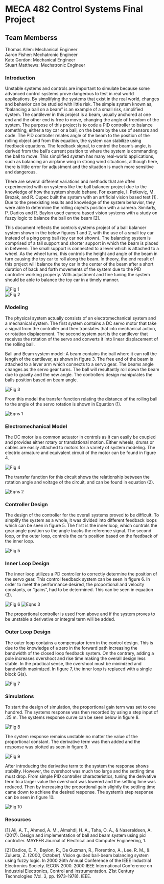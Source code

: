 # MECA 482 Control Systems Final Project

## Team Memberss
Thomas Allen: Mechanical Engineer<br/>Aaron Fisher: Mechatronic Engineer<br/>Kate Gordon: Mechanical Engineer<br/>Stuart Matthews: Mechatronic Engineer


### Introduction
Unstable systems and controls are important to simulate because some advanced control systems prove dangerous to test in real world applications. By simplifying the systems that exist in the real world, changes and behavior can be studied with little risk. The simple system known as, “balancing a ball on a beam” is an example of a small risk, simplified system. The cantilever in this project is a beam, usually anchored at one end and the other end is free to move, changing the angle of freedom of the system. The purpose of this project is to code a PID controller to balance something, either a toy car or a ball, on the beam by the use of sensors and code. The PID controller relates angle of the beam to the position of the rolling object and from this equation, the system can stabilize using feedback equations. The feedback signal, to control the beam’s angle, is derived from the ball’s current position to where the system is commanding the ball to move. This simplified system has many real-world applications, such as balancing an airplane wing in strong wind situations, although here, there is little error for adjustment and the situation is much more sensitive and dangerous. 

  There are several different variations and methods that are often experimented with on systems like the ball balancer project due to the knowledge of how the system should behave. For example, I. Petkoviç, M. Brezak, and R. Cupec built the system with an artificial vision based test [1]. Due to the preexisting results and knowledge of the system behavior, they were able to determine the rolling objects position with a camera. Similarly,  P. Dadios and R. Baylon used camera based vision systems with a study on fuzzy logic to balance the ball on the beam [2]. 
  
  This document reflects the controls systems project of a ball balancer system shown in the below figures 1 and 2, with the use of a small toy car instead of a ping pong ball (toy car not shown). The balancing system is comprised of a tall support and shorter support in which the beam is placed in between. The small support is connected to a lever which is attached to a wheel. As the wheel turns, this controls the height and angle of the beam in turn causing the toy car to roll along the beam. In theory, the end result of this project will balance the toy car in the center of the beam after a short duration of back and forth movements of the system due to the PID controller working properly. With adjustment and fine tuning the system should be able to balance the toy car in a timely manner. 
  
![Fig 1](https://user-images.githubusercontent.com/58873673/70845111-a3313b00-1dff-11ea-9be5-96872db1c250.PNG)   
![Fig 2](https://user-images.githubusercontent.com/58873673/70845144-e9869a00-1dff-11ea-95a0-d161ff75e9c1.PNG)


### Modeling
The physical system actually consists of an electromechanical system and a mechanical system. The first system contains a DC servo motor that take a signal from the controller and then translates that into mechanical action, or rotation displacement. The second system part is the cantilever that receives the rotation of the servo and converts it into linear displacement of the rolling ball.

Ball and Beam system model:
    A beam contains the ball where it can roll the length of the cantilever, as shown in figure 3. The free end of the beam is attached to a lever arm which connects to a servo gear. The beams angle changes as the servo gear turns. The ball will resultantly roll down the beam due to gravity and the new angle. The controllers design manipulates the balls position based on beam angle. 
    
  ![Fig 3](https://user-images.githubusercontent.com/58873673/70845179-42eec900-1e00-11ea-9cde-5472b456f19a.PNG)
    
From this model the transfer function relating the distance of the rolling ball to the angle of the servo rotation is shown in Equation (1). 

![Eqns 1](https://user-images.githubusercontent.com/58873673/70845168-294d8180-1e00-11ea-9206-ac4d8ba283f6.PNG)

    
### Electromechanical Model
  The DC motor is a common actuator in controls as it can easily be coupled and provides either rotary or translational motion. Either wheels, drums or cables are easily attached to motors for a variety of system modeling. The electric armature and equivalent circuit of the motor can be found in figure 4.

![Fig 4](https://user-images.githubusercontent.com/58873673/70845200-8a755500-1e00-11ea-9db0-526295916009.PNG)

The transfer function for this circuit shows the relationship between the rotation angle and voltage of the circuit, and can be found in equation (2).

![Eqns 2](https://user-images.githubusercontent.com/58873673/70845208-a4af3300-1e00-11ea-8e59-68bdabe86181.PNG)


### Controller Design
  The design of the controller for the overall systems proved to be difficult. To simplify the system as a whole, it was divided into different feedback loops which can be seen in figure 5. The first is the inner loop, which controls the gear angle position so the angle tracks the reference signal. The second loop, or the outer loop, controls the car’s position based on the feedback of the inner loop.

![Fig 5](https://user-images.githubusercontent.com/58873673/70845233-dfb16680-1e00-11ea-9c5a-8c3ec7f2eae4.PNG)


### Inner Loop Design
  The inner loop utilizes a PD controller to correctly determine the position of the servo gear. This control feedback system can be seen in figure 6. In order to meet the performance desired, the proportional and velocity constants, or “gains”, had to be determined. This can be seen in equation (3).  
  
  ![Fig 6](https://user-images.githubusercontent.com/58873673/70845250-08396080-1e01-11ea-8bab-1174e4bdbbf2.PNG)
  ![Eqns 3](https://user-images.githubusercontent.com/58873673/70845252-11c2c880-1e01-11ea-81bd-ee691a17f85d.PNG)
  
  The proportional controller is used from above and if the system proves to be unstable a derivative or integral term will be added.


### Outer Loop Design
  The outer loop contains a compensator term in the control design. This is due to the knowledge of a zero in the forward path increasing the bandwidth of the closed loop feedback system. On the contrary, adding a pole increases overshoot and rise time making the overall design less stable. In the practical sense, the overshoot must be minimized and bandwidth maximized. In figure 7, the inner loop is replaced with a single block G(s). 
  
  ![Fig 7](https://user-images.githubusercontent.com/58873673/70845305-ebe9f380-1e01-11ea-92ef-dba11c242908.PNG)
  
  
### Simulations
  To start the design of simulation, the proportional gain term was set to one hundred. The systems response was then recorded by using a step input of .25 m. The systems response curve can be seen below in figure 8.
  
  ![Fig 8](https://user-images.githubusercontent.com/58873673/70845327-1a67ce80-1e02-11ea-8e22-fe73ccb7c4cc.PNG)
  
  The system response remains unstable no matter the value of the proportional constant. The derivative term was then added and the response was plotted as seen in figure 9.
  
  ![Fig 9](https://user-images.githubusercontent.com/58873673/70845337-3b302400-1e02-11ea-8d49-9a274f69fb2f.PNG)
  
  After introducing the derivative term to the system the response shows stability. However, the overshoot was much too large and the settling time must drop. From simple PID controller characteristics, tuning the derivative term to a larger value the overshoot was lowered and the settling time was reduced. Then by increasing the proportional gain slightly the settling time came down to achieve the desired response. The system’s step response can be seen in figure 10.
  
  ![Fig 10](https://user-images.githubusercontent.com/58873673/70845343-51d67b00-1e02-11ea-875c-ea97f791060c.PNG)
  
  
### Resources
[1] Ali, A. T., Ahmed, A. M., Almahdi, H. A., Taha, O. A., & Naseraldeen, A. (2017). Design
    and implementation of ball and beam system using pid controller. MAYFEB Journal of
    Electrical and Computer Engineering, 1.
    
[2] Dadios, E. P., Baylon, R., De Guzman, R., Florentino, A., Lee, R. M., & Zulueta, Z. (2000,
    October). Vision guided ball-beam balancing system using fuzzy logic. In 2000 26th
    Annual Conference of the IEEE Industrial Electronics Society. IECON 2000. 2000 IEEE
    International Conference on Industrial Electronics, Control and Instrumentation. 21st
    Century Technologies (Vol. 3, pp. 1973-1978). IEEE. 
